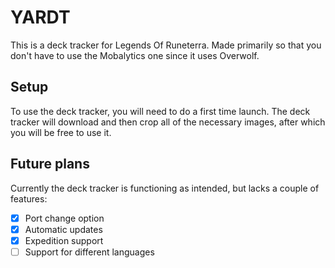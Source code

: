 # YARDT
This is a deck tracker for Legends Of Runeterra. Made primarily so that you don't have to use the Mobalytics one since it uses Overwolf.

## Setup

To use the deck tracker, you will need to do a first time launch. The deck tracker will download and then crop all of the necessary images, after which you will be free to use it. 

## Future plans

Currently the deck tracker is functioning as intended, but lacks a couple of features:

 - [x] Port change option
 - [x] Automatic updates
 - [x] Expedition support
 - [ ] Support for different languages
